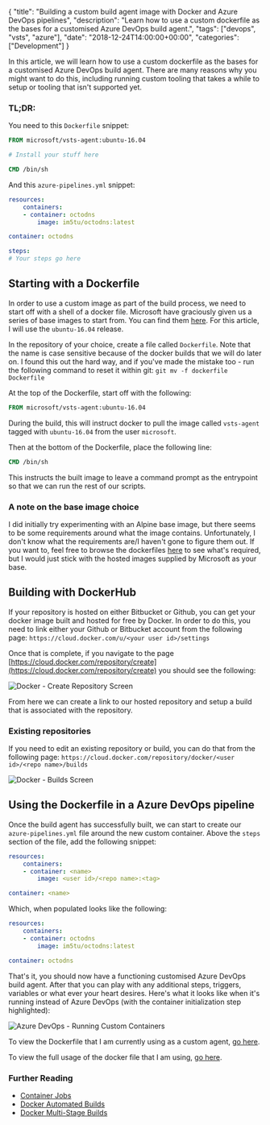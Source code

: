 {
    "title": "Building a custom build agent image with Docker and Azure DevOps pipelines",
    "description": "Learn how to use a custom dockerfile as the bases for a customised Azure DevOps build agent.",
    "tags": ["devops", "vsts", "azure"],
    "date": "2018-12-24T14:00:00+00:00",
    "categories": ["Development"]
}

In this article, we will learn how to use a custom dockerfile as the bases for a customised Azure DevOps build agent. There are many reasons why you might want to do this, including running custom tooling that takes a while to setup or tooling that isn't supported yet. 

<!--more-->

### TL;DR:

You need to this `Dockerfile` snippet:

```dockerfile
FROM microsoft/vsts-agent:ubuntu-16.04

# Install your stuff here

CMD /bin/sh
```

And this `azure-pipelines.yml` snippet:

```yml
resources:
    containers:
    - container: octodns
        image: im5tu/octodns:latest

container: octodns

steps:
# Your steps go here
```

## Starting with a Dockerfile

In order to use a custom image as part of the build process, we need to start off with a shell of a docker file. Microsoft have graciously given us a series of base images to start from. You can find them [here](https://hub.docker.com/r/microsoft/vsts-agent). For this article, I will use the `ubuntu-16.04` release.

In the repository of your choice, create a file called `Dockerfile`. Note that the name is case sensitive because of the docker builds that we will do later on. I found this out the hard way, and if you've made the mistake too - run the following command to reset it within git: `git mv -f dockerfile Dockerfile`

At the top of the Dockerfile, start off with the following:

```dockerfile
FROM microsoft/vsts-agent:ubuntu-16.04
```

During the build, this will instruct docker to pull the image called `vsts-agent` tagged with `ubuntu-16.04` from the user `microsoft`.

Then at the bottom of the Dockerfile, place the following line:

```dockerfile
CMD /bin/sh
```

This instructs the built image to leave a command prompt as the entrypoint so that we can run the rest of our scripts.

### A note on the base image choice

I did initially try experimenting with an Alpine base image, but there seems to be some requirements around what the image contains. Unfortunately, I don't know what the requirements are/I haven't gone to figure them out. If you want to, feel free to browse the dockerfiles [here](https://github.com/Microsoft/vsts-agent-docker/) to see what's required, but I would just stick with the hosted images supplied by Microsoft as your base.

## Building with DockerHub

If your repository is hosted on either Bitbucket or Github, you can get your docker image built and hosted for free by Docker. In order to do this, you need to link either your Github or Bitbucket account from the following page: `https://cloud.docker.com/u/<your user id>/settings`

Once that is complete, if you navigate to the page [https://cloud.docker.com/repository/create](https://cloud.docker.com/repository/create) you should see the following:

![Docker - Create Repository Screen](/img/custom-docker-agent/Create-Repository.png)

From here we can create a link to our hosted repository and setup a build that is associated with the repository.

### Existing repositories

If you need to edit an existing repository or build, you can do that from the following page: `https://cloud.docker.com/repository/docker/<user id>/<repo name>/builds`

![Docker - Builds Screen](/img/custom-docker-agent/Build-Page.png)

## Using the Dockerfile in a Azure DevOps pipeline

Once the build agent has successfully built, we can start to create our `azure-pipelines.yml` file around the new custom container. Above the `steps` section of the file, add the following snippet:

```yml
resources:
    containers:
    - container: <name>
        image: <user id>/<repo name>:<tag>

container: <name>
```

Which, when populated looks like the following:

```yml
resources:
    containers:
    - container: octodns
        image: im5tu/octodns:latest

container: octodns
```

That's it, you should now have a functioning customised Azure DevOps build agent. After that you can play with any additional steps, triggers, variables or what ever your heart desires. Here's what it looks like when it's running instead of Azure DevOps (with the container initialization step highlighted):

![Azure DevOps - Running Custom Containers](/img/custom-docker-agent/Running-Agent.png)

To view the Dockerfile that I am currently using as a custom agent, [go here](https://github.com/Im5tu/octodns-docker/blob/master/Dockerfile).

To view the full usage of the docker file that I am using, [go here](https://github.com/Im5tu/dns/blob/master/azure-pipelines.yml).

### Further Reading

- [Container Jobs](https://docs.microsoft.com/en-us/azure/devops/pipelines/process/container-phases?view=vsts&tabs=yaml)
- [Docker Automated Builds](https://docs.docker.com/docker-hub/builds/)
- [Docker Multi-Stage Builds](https://docs.docker.com/develop/develop-images/multistage-build/)
